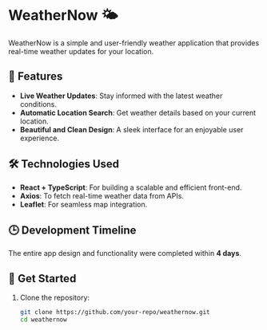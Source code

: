 # WeatherNow 🌤️  

WeatherNow is a simple and user-friendly weather application that provides real-time weather updates for your location.  

## 🌟 Features  
- **Live Weather Updates**: Stay informed with the latest weather conditions.  
- **Automatic Location Search**: Get weather details based on your current location.  
- **Beautiful and Clean Design**: A sleek interface for an enjoyable user experience.  

## 🛠️ Technologies Used  
- **React + TypeScript**: For building a scalable and efficient front-end.  
- **Axios**: To fetch real-time weather data from APIs.  
- **Leaflet**: For seamless map integration.  

## 🕒 Development Timeline  
The entire app design and functionality were completed within **4 days**.  

## 🚀 Get Started  
1. Clone the repository:  
   ```bash
   git clone https://github.com/your-repo/weathernow.git
   cd weathernow
